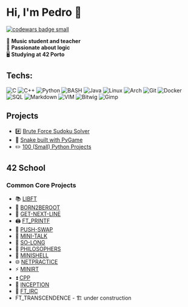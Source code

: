 # Hi, I'm Pedro 👋

<a target="_blank" href="https://www.codewars.com/r/C6HkBg"><img src="https://www.codewars.com/users/peterbikes/badges/small" alt="codewars badge small" /></a>

🎸 __Music student and teacher__ <br>
🧩 __Passionate about logic__ <br>
🖥️ __Studying at 42 Porto__ <br>

## Techs:
![C](https://img.shields.io/badge/-C-000?&logo=C)
![C++](https://img.shields.io/badge/-C++-000?&logo=c%2b%2b&logoColor=00599C)
![Python](https://img.shields.io/badge/-Python-000?&logo=Python)
![BASH](https://img.shields.io/badge/-BASH-000?&logo=gnubash)
![Java](https://img.shields.io/badge/-Java-000?&logo=openjdk)
![Linux](https://img.shields.io/badge/-Linux-000?&logo=Linux)
![Arch](https://img.shields.io/badge/-Arch-000?&logo=artixlinux)
![Git](https://img.shields.io/badge/-Git-000?&logo=Git)
![Docker](https://img.shields.io/badge/-Docker-000?&logo=Docker)
![SQL](https://img.shields.io/badge/-SQL-000?&logo=MySQL)
![Markdown](https://img.shields.io/badge/-Markdown-000?&logo=markdown)
![VIM](https://img.shields.io/badge/-Vim-000?&logo=vim)
![Bitwig](https://img.shields.io/badge/-Bitwig-000?&logo=bitwig)
![Gimp](https://img.shields.io/badge/Gimp-000?logo=gimp)

## Projects

- #️⃣ [Brute Force Sudoku Solver](https://github.com/peterbikes/Sudoku_Solver)
- 🐍 [Snake built with PyGame](https://github.com/peterbikes/Snake)
- ✏️ [100 (Small) Python Projects](https://github.com/peterbikes/100_Python_Projects)

## 42 School 

### Common Core Projects

- 📚 [LIBFT](https://github.com/peterbikes/42_Libft)
- 🌲 [BORN2BEROOT](https://github.com/peterbikes/42_Born2BeRoot)
- 🔄 [GET-NEXT-LINE](https://github.com/peterbikes/42_GetNextLine)
- 🖨️ [FT_PRINTF](https://github.com/peterbikes/42_FtPrintf)
- 🔀 [PUSH-SWAP](https://github.com/peterbikes/42_PushSwap)
- 💬 [MINI-TALK](https://github.com/peterbikes/42_MiniTalk)
- 🐬 [SO-LONG](https://github.com/peterbikes/42_SoLong)
- 🍜 [PHILOSOPHERS](https://github.com/peterbikes/42_Philosophers)
- 🐚 [MINISHELL](https://github.com/peterbikes/42_Minishell)
- 🌐 [NETPRACTICE](https://github.com/peterbikes/42_NetPractice)
- ⚡ [MINIRT](https://github.com/jtcat/minirt)
- ⏫ [CPP](https://github.com/peterbikes/42_CPP)
- 🐋 [INCEPTION](https://github.com/peterbikes/42_Inception)
- 🦜 [FT_IRC](https://github.com/peterbikes/42_FTIRC)
- FT_TRANSCENDENCE - 🏗️ under construction
